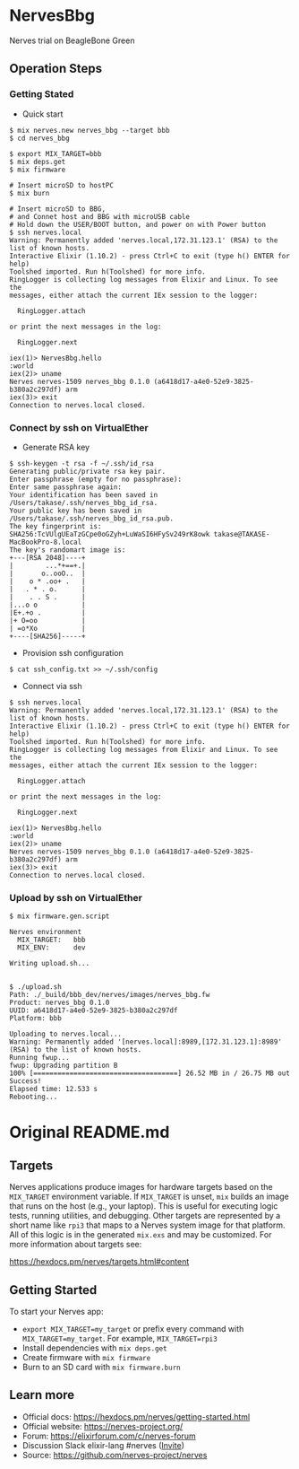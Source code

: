 # NervesBbg

Nerves trial on BeagleBone Green

## Operation Steps

### Getting Stated

- Quick start

```
$ mix nerves.new nerves_bbg --target bbb 
$ cd nerves_bbg

$ export MIX_TARGET=bbb
$ mix deps.get
$ mix firmware

# Insert microSD to hostPC
$ mix burn

# Insert microSD to BBG,
# and Connet host and BBG with microUSB cable
# Hold down the USER/BOOT button, and power on with Power button
$ ssh nerves.local 
Warning: Permanently added 'nerves.local,172.31.123.1' (RSA) to the list of known hosts.
Interactive Elixir (1.10.2) - press Ctrl+C to exit (type h() ENTER for help)
Toolshed imported. Run h(Toolshed) for more info.
RingLogger is collecting log messages from Elixir and Linux. To see the
messages, either attach the current IEx session to the logger:

  RingLogger.attach

or print the next messages in the log:

  RingLogger.next

iex(1)> NervesBbg.hello 
:world
iex(2)> uname
Nerves nerves-1509 nerves_bbg 0.1.0 (a6418d17-a4e0-52e9-3825-b380a2c297df) arm
iex(3)> exit 
Connection to nerves.local closed.

```

### Connect by ssh on VirtualEther

- Generate RSA key
```
$ ssh-keygen -t rsa -f ~/.ssh/id_rsa
Generating public/private rsa key pair.
Enter passphrase (empty for no passphrase): 
Enter same passphrase again: 
Your identification has been saved in /Users/takase/.ssh/nerves_bbg_id_rsa.
Your public key has been saved in /Users/takase/.ssh/nerves_bbg_id_rsa.pub.
The key fingerprint is:
SHA256:TcVUlgUEaTzGCpe0oGZyh+LuWaSI6HFySv249rK8owk takase@TAKASE-MacBookPro-8.local
The key's randomart image is:
+---[RSA 2048]----+
|        ...*+==+.|
|       o..ooO..  |
|    o * .oo+ .   |
|   . * . o.      |
|    . . S .      |
|...o o           |
|E+.+o .          |
|+ O=oo           |
| =o*Xo           |
+----[SHA256]-----+
```

- Provision ssh configuration
```
$ cat ssh_config.txt >> ~/.ssh/config
```

- Connect via ssh
```
$ ssh nerves.local 
Warning: Permanently added 'nerves.local,172.31.123.1' (RSA) to the list of known hosts.
Interactive Elixir (1.10.2) - press Ctrl+C to exit (type h() ENTER for help)
Toolshed imported. Run h(Toolshed) for more info.
RingLogger is collecting log messages from Elixir and Linux. To see the
messages, either attach the current IEx session to the logger:

  RingLogger.attach

or print the next messages in the log:

  RingLogger.next

iex(1)> NervesBbg.hello 
:world
iex(2)> uname
Nerves nerves-1509 nerves_bbg 0.1.0 (a6418d17-a4e0-52e9-3825-b380a2c297df) arm
iex(3)> exit 
Connection to nerves.local closed.
```

### Upload by ssh on VirtualEther

```
$ mix firmware.gen.script

Nerves environment
  MIX_TARGET:   bbb
  MIX_ENV:      dev

Writing upload.sh...


$ ./upload.sh
Path: ./_build/bbb_dev/nerves/images/nerves_bbg.fw
Product: nerves_bbg 0.1.0
UUID: a6418d17-a4e0-52e9-3825-b380a2c297df
Platform: bbb

Uploading to nerves.local...
Warning: Permanently added '[nerves.local]:8989,[172.31.123.1]:8989' (RSA) to the list of known hosts.
Running fwup...
fwup: Upgrading partition B
100% [====================================] 26.52 MB in / 26.75 MB out     
Success!
Elapsed time: 12.533 s
Rebooting...

```

# Original README.md

## Targets

Nerves applications produce images for hardware targets based on the
`MIX_TARGET` environment variable. If `MIX_TARGET` is unset, `mix` builds an
image that runs on the host (e.g., your laptop). This is useful for executing
logic tests, running utilities, and debugging. Other targets are represented by
a short name like `rpi3` that maps to a Nerves system image for that platform.
All of this logic is in the generated `mix.exs` and may be customized. For more
information about targets see:

https://hexdocs.pm/nerves/targets.html#content

## Getting Started

To start your Nerves app:
  * `export MIX_TARGET=my_target` or prefix every command with
    `MIX_TARGET=my_target`. For example, `MIX_TARGET=rpi3`
  * Install dependencies with `mix deps.get`
  * Create firmware with `mix firmware`
  * Burn to an SD card with `mix firmware.burn`

## Learn more

  * Official docs: https://hexdocs.pm/nerves/getting-started.html
  * Official website: https://nerves-project.org/
  * Forum: https://elixirforum.com/c/nerves-forum
  * Discussion Slack elixir-lang #nerves ([Invite](https://elixir-slackin.herokuapp.com/))
  * Source: https://github.com/nerves-project/nerves
